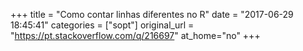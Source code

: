 +++
title = "Como contar linhas diferentes no R"
date = "2017-06-29 18:45:41"
categories = ["sopt"]
original_url = "https://pt.stackoverflow.com/q/216697"
at_home="no"
+++

